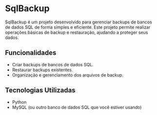 # SqlBackup

SqlBackup é um projeto desenvolvido para gerenciar backups de bancos de dados SQL de forma simples e eficiente. Este projeto permite realizar operações básicas de backup e restauração, ajudando a proteger seus dados.

## Funcionalidades

- Criar backups de bancos de dados SQL.
- Restaurar backups existentes.
- Organização e gerenciamento dos arquivos de backup.

## Tecnologias Utilizadas

- Python
- MySQL (ou outro banco de dados SQL que você estiver usando)
